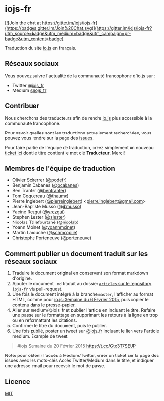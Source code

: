 # iojs-fr

[![Join the chat at https://gitter.im/iojs/iojs-fr](https://badges.gitter.im/Join%20Chat.svg)](https://gitter.im/iojs/iojs-fr?utm_source=badge&utm_medium=badge&utm_campaign=pr-badge&utm_content=badge)

Traduction du site [io.js](https://iojs.org/) en français.

## Réseaux sociaux

Vous pouvez suivre l'actualité de la communauté francophone d'io.js sur :
 * Twitter [@iojs_fr](https://twitter.com/iojs_fr)
 * Medium [@iojs_fr](https://medium.com/@iojs_fr)

## Contribuer

Nous cherchons des traducteurs afin de rendre [io.js](https://iojs.org/) plus accessible à la communauté francophone.

Pour savoir quelles sont les traductions actuellement recherchées, vous pouvez vous rendre sur la page des [issues](https://github.com/iojs/iojs-fr/issues).

Pour faire partie de l'équipe de traduction, créez simplement un nouveau [ticket ici](https://github.com/iojs/iojs-fr/issues) dont le titre contient le mot clé __Traducteur__. Merci!

## Membres de l'équipe de traduction

- Olivier Scherrer ([@podefr](https://github.com/podefr))
- Benjamin Cabanes ([@bcabanes](https://github.com/bcabanes))
- Ben Tranter ([@bentranter](https://github.com/bentranter))
- Tom Coquereau ([@thaume](https://github.com/thaume))
- Pierre Inglebert ([@pierreinglebert](https://github.com/pierreinglebert)) &lt;pierre.inglebert@gmail.com&gt;
- Jean-Baptiste Musso ([@jbmusso](https://github.com/jbmusso))
- Yacine Rezgui ([@yrezgui](https://github.com/yrezgui))
- Stephen Lester ([@slester](https://github.com/slester))
- Nicolas Tallefourtané ([@nicolab](https://github.com/nicolab))
- Yoann Moinet ([@yoannmoinet](https://github.com/yoannmoinet))
- Martin Larouche ([@schmoopiie](https://github.com/schmoopiie))
- Christophe Porteneuve ([@porteneuve](https://github.com/porteneuve))

## Comment publier un document traduit sur les réseaux sociaux

1. Traduire le document original en conservant son format markdown d'origine.
1. Ajouter le document `.md` traduit au dossier [`articles` sur le repository `iojs-fr`](https://github.com/iojs/iojs-fr/tree/master/articles) via pull-request.
1. Une fois le document intégré à la branche `master`, l'afficher au format HTML, comme pour [io.js: Semaine du 6 Février 2015](https://github.com/iojs/iojs-fr/blob/master/articles/2015-02-06.md), puis copier le contenu dans le presse-papier.
1. Aller sur [medium/@iojs_fr](https://medium.com/@iojs_fr) et publier l'article en incluant le titre. Refaire une passe sur le formattage en supprimant les retours à la ligne en trop ou en reformattant les citations.
1. Confirmer le titre du document, puis le publier.
1. Une fois publié, poster un tweet sur [@iojs_fr](https://twitter.com/iojs_fr) incluant le lien vers l'article medium. Example de tweet:

> \#iojs Semaine du 20 Février 2015 https://t.co/Gtx3T7SEUP

Note: pour obtenir l'accès à Medium/Twitter, créer un ticket sur la page des issues avec les mots-clés Accès Twitter/Medium dans le titre, et indiquer une adresse email pour recevoir le mot de passe.

## Licence

[MIT](https://tldrlegal.com/license/mit-license)
